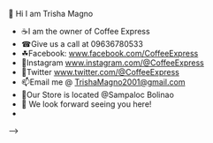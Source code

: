 👋 Hi I am Trisha Magno



- ☕I am the owner of Coffee Express
- ☎Give us a call at 09636780533
- ☘Facebook: www.facebook.com/CoffeeExpress
- 🌴Instagram www.instagram.com/@CoffeeExpress
- 🌿Twitter www.twitter.com/@CoffeeExpress
- 📫Email me @ TrishaMagno2001@gmail.com
- 📍Our Store is located @Sampaloc Bolinao 
- 🔗 We look forward seeing you here! 
- 


-->
